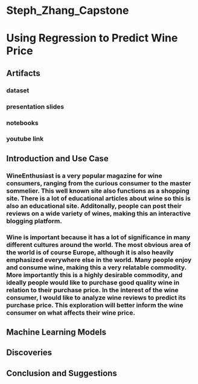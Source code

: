 # Steph_Zhang_Capstone
# Using Regression to Predict Wine Price
## Artifacts
### dataset
### presentation slides
### notebooks
### youtube link
## Introduction and Use Case
### WineEnthusiast is a very popular magazine for wine consumers, ranging from the curious consumer to the master sommelier. This well known site also functions as a shopping site. There is a lot of educational articles about wine so this is also an educational site. Additonally, people can post their reviews on a wide variety of wines, making this an interactive blogging platform.
### Wine is important because it has a lot of significance in many different cultures around the world. The most obvious area of the world is of course Europe, although it is also heavily emphasized everywhere else in the world. Many people enjoy and consume wine, making this a very relatable commodity. More importantly this is a highly desirable commodity, and ideally people would like to purchase good quality wine in relation to their purchase price. In the interest of the wine consumer, I would like to analyze wine reviews to predict its purchase price. This exploration will better inform the wine consumer on what affects their wine price. 
## Machine Learning Models
## Discoveries
## Conclusion and Suggestions
